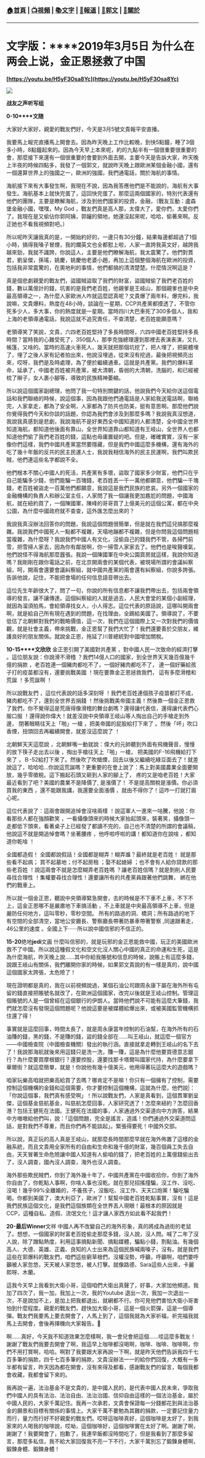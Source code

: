 ###  [:house:首頁](https://github.com/ourhimalayas/home) | [:tv:視頻](https://github.com/ourhimalayas/videos) | [:books:文字](https://github.com/ourhimalayas/txt) | [:newspaper:報道](https://github.com/ourhimalayas/news) | [:eagle:郭文](https://github.com/ourhimalayas/guomedia) | [:pray:關於](https://github.com/ourhimalayas/home/tree/master/about)
---
# **文字版：****2019**年**3**月**5**日 **为什么在两会上说，金正恩拯救了中国**
  

**[https://youtu.be/H5yF3Osa8Yc](https://youtu.be/H5yF3Osa8Yc)**



[![](https://3.bp.blogspot.com/-AB0OJ6yoCdM/XH9HR54j_uI/AAAAAAAABe4/_J6g1-JbwrsU6oGzM-gzdhzAxsNhyPYywCLcBGAs/s400/111.PNG)](https://3.bp.blogspot.com/-AB0OJ6yoCdM/XH9HR54j_uI/AAAAAAAABe4/_J6g1-JbwrsU6oGzM-gzdhzAxsNhyPYywCLcBGAs/s1600/111.PNG)


**战友之声听写组**  
  

**0-10****文随**
  

大家好大家好，親愛的戰友們好，今天是3月5號文貴報平安直播。
  

我要馬上報完直播馬上開會去。因為昨天晚上工作比較晚，到快5點鐘，睡了3個多小時，8點鐘起來的。因為今天早上本來呢，約的九點半有一個很重要很重要的會，那麼接下來還有一個很重要的會要到外面去開，主要今天是告訴大家，昨天晚上半夜的時候四點多，我發了一個郭文，就說昨天晚上跟歐洲某個金融小國，還有一個還算世界上的強國之一，歐洲的強國，我們通電話，關於海航的事情。
  

海航接下來有大事發生啊，我現在不說，因為我答應他們是不能說的，海航有大事發生。海航基本上就快完蛋了，這回快完蛋了。那麼這兩個國家的，特別代表還有他們的團隊，主要是瞭解海航，涉及到他們國家的投資，金融，（戰友互動：盧森堡金融小國，嘿嘿，My God ，戰友們真是高人那，太偉大了，愛你們，太愛你們了。我現在是又偷佔你郭阿姨，郭嬸的領地，她還沒起來呢，哈哈，偷著來啊。反正她也不看我視頻對吧。）
  

所以呢昨天讓我真的是，一開始約好的，一邊只有30分鐘，結果每邊都超過了1個小時，搞得我嗓子冒煙，我的爛英文也全都懟上啦，人家一直誇我英文好，越誇我越來勁，我就不識誇，你說這人，主要是他們瞭解海航，我太震驚了。他們對貫君，劉呈傑，孫瑤，姚慶，姚慶他老婆小趙，再加上這個整個海航在歐洲的投資，包括我非常震驚的，在奧地利的事情，他們都搞的清清楚楚。什麼情況啊這是？
  

真是個悲劇親愛的戰友們，盜國賊盜取了我們的財富，盜國賊偷了我們老百姓的錢，數以萬億計的錢，坑害的是我們老百姓，他親爹是王岐山，那個親爹也是中央最高領導之一，為什麼人家歐洲人咋就這麼認真呢？文貴爆了兩年料，爆完料，我說嘛，文貴爆料，熱度在48小時，談論在一星期，CCP共產黨都摸透了，不管你死多少人，多大事，你的熱度就是一星期。當時四川大巴車死了300多個人，我和上海的老領導通電話，我說這就不追究責任，不查清楚，老百姓能願意嗎？
  

老領導笑了笑說，文貴，六四老百姓堅持了多長時間呀，六四中國老百姓堅持多長時間？當時我的心難受死了，350個人，那李克強總理還到那裡去表演表演，又扎帳篷，又啥的。當時的高速火車死人，幾天就把那個坑挖了，把人埋了，把屍體埋了，埋了之後人家有記者拍出來，他說沒埋過，從來沒有挖過，最後把視頻亮出來，哎呀，我們是及時處理，為了便於繼續通車。這就是共產黨。我們的爆料革命，延承了，中國老百姓被共產黨，被大清朝，昏弱的大清朝，洗腦的，和已經被梳了辮子，女人裹小腳等，導致的民族精神萎縮。
  

所以說這個國家副總理，他問了我一句特別關鍵的話，他說我們今天給你送這個電話和我們聯絡的時候，說這個事，因為我跟他們通電話是人家給我送電話啊，聯絡完，人家拿走，都為了安全啊，人家都為了防共也防美，挺有意思啊。那麼他們說你覺得我們今天和你談的話題，你認為我們會涉及到那麼多嗎？我說我真沒想道，我說我真感到是悲劇，我說海航不是好東西全中國知道的人都清楚，全中國全世界知道海航，都知道他後面有靠山，全世界知道靠山都知道有王岐山，全世界人也都知道他們偷了我們老百姓的錢，這點也毋庸置疑的吧。但是，確確實實，沒有一家像你們這樣，我們中國共產黨當然要隱藏，但是我們中國這麼多機構，還有海外的吃了幾十年飯的反共的民主民運人士，我說我相信海外的民主民運啊，我們叫欺民賊，他們連這些名字都說不全。
  

他們根本不關心中國人的死活，共產黨有多壞，盜取了國家多少財富，他們只在乎自己能騙多少錢，他們能騙一百塊錢，老百姓丟一千一萬他都願意，他們騙一千塊錢，老百姓被盜走一百萬他們都願意，我說這是我們民族的悲哀。另外一個國家的金融機構的負責人和辦公室主任，人家問了我一個讓我更加尷尬的問題，中國海航，就在紐約買了，一個陳國軍，陳峰的哥哥買了上億美元的這個公寓，都在中央公園，為什麼中國政府就不查查，這外匯怎麼出來的？
  

我說我真沒辦法回答你的問題，我說這個問題很簡單，但是就在我們這兒搞那麼複雜。我說我們中國死人一點都不複雜，天塌地蹦都不複雜，但是你問我這個問題相當複雜，為什麼呀？我說我們中國人有文化，沒偷自己的錢我們不管，各掃門前雪，把雪掃人家去，因為你有鄰居啊，你一掃雪人家家去了。他們也是唉聲嘆氣，他們說怪不得海航那麼囂張。我說一個陳國軍在中央公園買房就這樣，我說你知道嗎？我剛剛在跟你電話之前，在北京開兩會的某個代表，被現場所謂的會議糾察組，呵，開兩會還要會議糾察組，就中國共產黨的兩會還有糾察組，你說多誇張。告訴他說，記住，不能把會場的任何信息語音帶出去。
  

這位先生年齡很大了，問了一句，你說的所有信息都不讓我們帶出去，包括兩會領導的發言。讓不讓傳達。這個糾察組的人就是過去，人民大會堂的某個小副經理，就因為溜須拍馬，會給領導找女人，小人得志。這位代表的原話說，這哪叫開兩會啊，就是給自己所有現在遇到的問題，在找理由，全踢給美國了。領導說了，不要低估了北朝鮮對我們的戰略價值，這一次，我們在這個國際上又一次對我們的價值觀，就是社會主義，帶來挑戰，金正恩幫了我們大忙了！我們還要善於交朋友，維護良好的朋友關係。就說金正恩，拖延了川普總統對中國增加關稅。
  

**10-15****文欣欣**
金正恩引開了美國對共產黨 ，對中國人民一次致命的經濟打擊 。這位朋友說：你說滑不滑稽 ？我們14億人口的國家，到全世界天天幾百億幾千億的捐款 ，老百姓連一個豬肉都吃不了，一個好豬肉都吃不了， 連一個好藥給孩子打的疫苗都沒有，還要挑戰美國 ！現在要靠金正恩拯救我們， 這有多麼滑稽和荒誕 ！多荒誕啊 ！  
  

所以說戰友們 ，這位代表說的話多深刻呀 ！我們老百姓連個孩子疫苗都打不成， 豬肉都吃不了，還到全世界去捐錢 ！然後挑戰美帝國主義！然後靠一個金正恩救了我們，你不覺得這是荒唐得像滑稽的舞台劇嗎？還得讓代表信，還得讓代表們心服口服 ！還得說你偉大！就差沒說中央領導王岐山等人掏出自己的手槍走到外邊， 閉著眼睛往天上「啪」一槍 ，把美帝國的屁股給打下來了 。然後「吥」吹口香煙，扭頭回去再繼續開會，就差沒這麼說了 ！
  

北朝鮮天天這麼說 ，北朝鮮嘴一動就說：偉大的元帥聽到外面有飛機聲音，慢慢的放下筷子走出去以後 ，掏出手槍往天上「啪」一槍， 把美國的F-16飛機給打下來了 ，Ｂ-52給打下來了。然後吹了吹槍煙，回去以後又繼續吃綠豆面去了！就差說這了，哈哈哈...你說這荒誕嗎？更重要的在會上說了：馬上對美國農業全面要開放，幾乎零徵稅。這下搬起石頭又砸到人家的腳上了， 疼的又是咱老百姓！大家最近看到了吧？美國的農業不是降價了, 是漲價了！ 不是提高關稅是漲價。你必須買我的東西 ，還不能跟我講，我還要全面漲價 ，就由不得你了！這咋一打就打眉心呢。
  

這位代表說了：這兩會跟開追悼會沒啥兩樣 ！說這軍人一進來一咕騰，他說：你看那些人都在強顏歡笑 ，一看攝像頭來的時候大家抬起頭來，裝著笑，攝像頭一走都低下頭來，看著桌子上已經發了都讀不完的，自己也不清楚的所謂的會議稿，他說這不就是開追悼會嗎？坐著腰疼 ，他呼啦呼啦的講！都知道你在說啥 ，都知道你乾啥 ！
  

全國都造假！ 全國都說假話！全國都是糊弄！糊弄誰？最終就是老百姓！ 就是那些看不起病； 買不起墓地；付不起房租 ；娶不起媳婦 ；也不會有人給你貸款的那些老百姓 ！說這兩會不就是怎麼糊弄老百姓嗎 ？讓老百姓信嗎？就是剝削人民要尋找合理性 ！集權要尋找合理性！還要讓所有的共產黨員跟著他們跳舞， 綁在他們的戰車上。
  

所以就一個金正恩，聽說中央領導緊急開會，去的時候是不下車不上車，不下不上，這金正恩哪不是嚴肅地下車搞活動 ，不上車就是中央最高領導不上車，但是嚴防任何地方，這叫零秒，零秒空間。 所有的路過的洞、橋洞；所有路過的地下有空間的全部清空，當地公安廳長、警察廳長帶著防暴車帶著警察 ,同速跟著走，46公里的速度 。全國上下······所以說中國信邪的不信正的。
  

**15-20**绝地**jedi**文画
什麼叫信邪的，就是玩邪的金正恩能救中國，玩正的美國歐洲救不了中國。所以說這種假文化和空文化沒人關心中國的真正的命運和生死，這是為什麼海航，昨天晚上說……其中你給我賬號和信息的時候，說賬上有這麼多錢，說跟王岐山有關係，我們離開你家的時候，如果郭文貴說的有一樣是真的，說中國這個國家太誇張，太危險了！  
  

現在證明都是真的，我在以前視頻說過，某個石油公司跟周永康下屬在海外所有屯留的錢直接把賬號名就改了，在歐洲這個國家，改完以後就是王岐山控制。管理這個賬號的人是一個曾經在這個銀行的伊朗人。當時他們說不可能有這麼大筆錢，我們就怎麼沒有發現這個問題呢？他說這要是被媒體給爆出來，或被美國監管機構抓住還了得！
  

事實就是這麼回事，時間太長了，就是周永康當年控制的石油幫，在海外所有的石油賺的錢，黑的錢，不是賺的錢，盜的錢全部在……叫王岐山，就這麼一個官方——中國檢查院（中國檢查機關）發出的執行涵。直接就拿走轉到王岐山的名下去了！我說那海航就後來用這錢只是洗一洗，賺一賺，這是為什麼他要買德意志銀行？為什麼要買摩根銀行？還要控股，還要找那卡塔爾叫國家代持，為什麼要拿下華爾街？就這麼簡單，就是！你說他有幾十億美元，他用得著玩這麼大的遊戲嗎？
  

咱家玩樂高咱就把樂高給買了去嗎？哪肯定不是嘛！你只有一個擁有了控制，需要控制這個機構的金錢和這個需要，你才要控制這個機構，這就為什麼，他們說|：「你說這個事，我們真有感受啊」！所以說戰友們，人家是真看到，這個貫軍劉呈傑，這個基金慈航基金，叫慈航怎麼回事，人家研究透了！怎麼來紐約？怎麼回香港？包括王健死在法國。王健死在法國的事，人家通過外交渠道向中方詢答，結果中方嗷嗷給他們叫，說：「這個問題，完全是謠言，造謠！你們通過外交渠道問這話，是對我們不尊重，而且你們再不能談起」。緊張得要死！中國外交部。
  

所以說，真正玩的高人真是王岐山，就那麼長時間那麼早就在海外佈置了這樣的金融系統，而且文貴用全家所有的自由和生命和幾千億的財富，幾百個員工失去自由，天天冒著生命危險讓中國人知道有人偷咱的錢了，把老百姓的上萬億錢偷出去了，沒人調查，國內沒人調查，海外也沒人調查。
  

海外那些欺民賊們，你到了海外幾十年了，中國共產黨在中國收拾你，你到了海外你自由了，你乾點人事啊，你啥人事也沒乾。就在那兒招搖撞騙，沒工作、沒吃、沒喝！幾乎99%全離婚的，不養孩子，沒飯吃、沒工作、天天口炮黨！騙吃騙喝。你都到美國了，澳大利亞了，歐洲了！幫幫中國老百姓乾點事實，沒有！這是我們民族這個文化，是我們這個族類在全世界丟人現眼！最根本的原因就是CCP，這種自私、造假、流氓文化！這才讓人家西方如此看不起我們！
  

**20-**最后**Winner**文祥
中國人再不改變自己的海外形象，真的將成為過街的老鼠了。想想，一個國家的財富老百姓偷走那麼多錢，沒人說，沒人問。喊了二年了沒人說，除了蹭點熱度，利用這事搞點新聞、搞點媒體，騙點小錢，割點油。有幾個高人、大德、英雄、正義、良知的人士出來為這個民族喊兩嗓子，沒有。就是我們這些在郭爆料的戰友們，咱們這些窮草根們，沒權沒勢，呼籲，呼籲啊，咱們要呼籲被人家忽悠，天天被人家忽悠，被人打擊。就像路德、Sara這些人出來，卡麗熙呀、木蘭。  
  

這我今天早上我看到大衛小哥，這個咱們大衛出真聲了，好事，大家加他頻道。我加了四次了，我一加，我加上一次，我的Youtube 退出一次，我加一次退出一次，不是說加不上，是加上把我都退出，就網都不行。你可見他們害怕大衛小哥害怕到什麼程度。親愛的戰友們，趕快加大衛小哥，這是一個火箭彈，這是一個導彈。戰友們我要馬上要去開會了，人馬上到了，這個我就為大家祈福，祈完福我就馬上去開會，會後再擇機向大家報告。🙏
  

啊……真好，今天我不知道效果怎麼樣啊，我一會兒會把這個……哇這麼多戰友！謝謝了戰友們我要去開會了啊，我這早上咖啡都沒喝啊，咖啡、咖啡、咖啡啊，你們不用打賞啊，哈哈。啊對了我要跟大家再說一下啊，就是昨天他們告訴我四千七百多筆的捐款，四千七百多筆的捐款，文貴沒辦法一一的給你們回復，大概有一多半都有留言，昨天因為都在開會，沒有來得及都看，感謝戰友們的留言，每個我都會收藏，我都會留下來的。
  

我再說一遍，法治基金不是文貴的，是中國人民的，是代表中國人民未來，爭取我們中國人的具有法治、法治自由、法治治國、信仰自由這樣的一個法治基金，屬於中國人民的，大家千萬記住。我再一次承若，文貴會保證每一分錢都花到與法治基金的願景和目標有關係的事情上。大家千萬不要勉為其難的捐款，一定要記住量力而行，量力而行好不好親愛的戰友們。哎呀這咖啡真好，這個咖啡是太好了，到我家來的人喝我的咖啡說，哎呦，這個咖啡好，這個咖啡實在太好了啊。謝謝了啊，謝謝了！我要開會了，抱歉了，我連早飯都沒時間吃了，但是我看到了那麼多留言，那麼多私信，我不給大家回復我不亮一下不行，大家千萬別忘了鍛鍊身體啊，鍛鍊身體、鍛鍊身體！
<u></u><sub></sub><sup></sup><strike></strike>